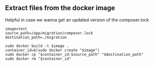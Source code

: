 ## Extract files from the docker image

Helpful in case we wanna get an updated version of the composer.lock

```
image=test
source_path=/app/migration/composer.lock
destination_path=./migration

sudo docker build -t $image .
container_id=$(sudo docker create "$image")
sudo docker cp "$container_id:$source_path" "$destination_path"
sudo docker rm "$container_id"
```
